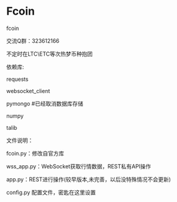 # Fcoin
fcoin

交流Q群：323612166

不定时在LTC\ETC等次热梦币种抱团

依赖库:

requests

websocket_client

pymongo  #已经取消数据库存储

numpy

talib

文件说明：

fcoin.py：修改自官方库

wss_app.py：WebSocket获取行情数据，REST私有API操作

app.py：REST进行操作(较早版本,未完善，以后没特殊情况不会更新)

config.py 配置文件，密匙在这里设置
